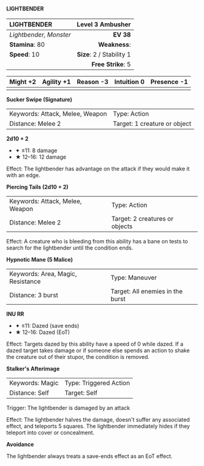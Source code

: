 #### LIGHTBENDER

| LIGHTBENDER            |      **Level 3 Ambusher** |
| :--------------------- | ------------------------: |
| *Lightbender, Monster* |                 **EV 38** |
| **Stamina**: 80        |             **Weakness**: |
| **Speed**: 10          | **Size**: 2 / Stability 1 |
|                        |        **Free Strike**: 5 |

| **Might** +2 | **Agility** +1 | **Reason** -3 | **Intuition** 0 | **Presence** -1 |
| ------------ | -------------- | ------------- | --------------- | --------------- |
|              |                |               |                 |                 |

**Sucker Swipe (Signature)**

|                                 |                              |
| :------------------------------ | :--------------------------- |
| Keywords: Attack, Melee, Weapon | Type: Action                 |
| Distance: Melee 2               | Target: 1 creature or object |

**2d10 + 2**

- ✦ ≤11: 8 damage
- ★ 12–16: 12 damage

Effect: The lightbender has advantage on the attack if they would make it with an edge.

**Piercing Tails (2d10 + 2)**

|                                 |                                |
| :------------------------------ | :----------------------------- |
| Keywords: Attack, Melee, Weapon | Type: Action                   |
| Distance: Melee 2               | Target: 2 creatures or objects |

Effect: A creature who is bleeding from this ability has a bane on tests to search for the lightbender until the condition ends.

**Hypnotic Mane (5 Malice)**

|                                   |                                  |
| :-------------------------------- | :------------------------------- |
| Keywords: Area, Magic, Resistance | Type: Maneuver                   |
| Distance: 3 burst                 | Target: All enemies in the burst |

**INU RR**

- ✦ ≤11: Dazed (save ends)
- ★ 12–16: Dazed (EoT)

Effect: Targets dazed by this ability have a speed of 0 while dazed. If a dazed target takes damage or if someone else spends an action to shake the creature out of their stupor, the condition is removed.

**Stalker's Afterimage**

|                 |                        |
| :-------------- | :--------------------- |
| Keywords: Magic | Type: Triggered Action |
| Distance: Self  | Target: Self           |

Trigger: The lightbender is damaged by an attack

Effect: The lightbender halves the damage, doesn't suffer any associated effect, and teleports 5 squares. The lightbender immediately hides if they teleport into cover or concealment.

**Avoidance**

The lightbender always treats a save-ends effect as an EoT effect.
